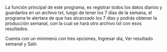 La función principal de este programa, es registrar todos los datos diarios y guardarlos en un archivo txt, luego de tener los 7 días de la semana, el programa te alertara
de que has alcanzado los 7 días y podrás obtener la producción semanal, con la cual se hará otro archivo txt con esos resultados.

Cuenta con un minimenú con tres opciones, Ingresar día, Ver resultado semanal y Salir.
